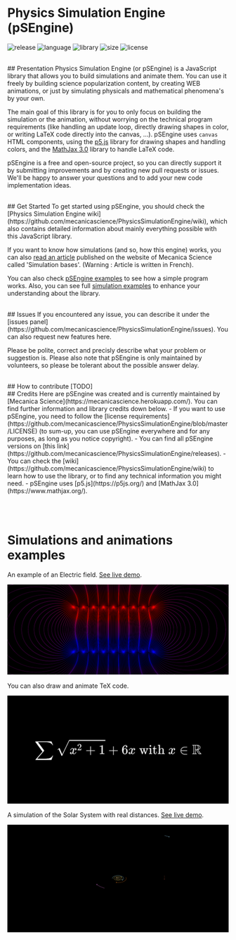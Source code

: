 # Physics Simulation Engine (pSEngine)

![release](https://img.shields.io/badge/release-v2.1-blueviolet)
![language](https://img.shields.io/badge/language-C%2B%2B-0052cf)
![library](https://img.shields.io/badge/library-SDL2-00cf2c)
![size](https://img.shields.io/badge/size-76%20Mo-f12222)
![license](https://img.shields.io/badge/license-CC--0-0bb9ec)

<br/>
## Presentation
Physics Simulation Engine (or pSEngine) is a JavaScript library that allows you to build simulations and animate them. You can use it freely by building science popularization content, by creating WEB animations, or just by simulating physicals and mathematical phenomena's by your own.

The main goal of this library is for you to only focus on building the simulation or the animation, without worrying on the technical program requirements (like handling an update loop, directly drawing shapes in color, or writing LaTeX code directly into the canvas, ...). pSEngine uses `canvas` HTML components, using the [p5.js](https://p5js.org/) library for drawing shapes and handling colors, and the [MathJax 3.0](https://www.mathjax.org/) library to handle LaTeX code.

pSEngine is a free and open-source project, so you can directly support it by submitting improvements and by creating new pull requests or issues. We'll be happy to answer your questions and to add your new code implementation ideas.

<br/>
## Get Started
To get started using pSEngine, you should check the [Physics Simulation Engine wiki](https://github.com/mecanicascience/PhysicsSimulationEngine/wiki), which also contains detailed information about mainly everything possible with this JavaScript library.

If you want to know how simulations (and so, how this engine) works, you can also [read an article](https://mecanicascience.herokuapp.com/article/les_bases_de_la_simulation&articleview&3) published on the website of Mecanica Science called 'Simulation bases'. (Warning : Article is written in French).

You can also check [pSEngine examples](https://github.com/mecanicascience/PhysicsSimulationEngine/tree/master/examples) to see how a simple program works. Also, you can see full [simulation examples](https://github.com/mecanicascience/PhysicsSimulationEngine#simulations-and-animations-examples) to enhance your understanding about the library.

<br/>
## Issues
If you encountered any issue, you can describe it under the [issues panel](https://github.com/mecanicascience/PhysicsSimulationEngine/issues). You can also request new features here.

Please be polite, correct and precisly describe what your problem or suggestion is. Please also note that pSEngine is only maintained by volunteers, so please be tolerant about the possible answer delay.

<br/>
## How to contribute
[TODO]

<br/>
## Credits
Here are pSEngine was created and is currently maintained by [Mecanica Science](https://mecanicascience.herokuapp.com/).
You can find further information and library credits down below.
 - If you want to use pSEngine, you need to follow the [license requirements](https://github.com/mecanicascience/PhysicsSimulationEngine/blob/master/LICENSE) (to sum-up, you can use pSEngine everywhere and for any purposes, as long as you notice copyright).
 - You can find all pSEngine versions on [this link](https://github.com/mecanicascience/PhysicsSimulationEngine/releases).
 - You can check the [wiki](https://github.com/mecanicascience/PhysicsSimulationEngine/wiki) to learn how to use the library, or to find any technical information you might need.
 - pSEngine uses [p5.js](https://p5js.org/) and [MathJax 3.0](https://www.mathjax.org/).


<br/><br/>
# Simulations and animations examples
An example of an Electric field. [See live demo](https://mecanicascience.herokuapp.com/simulationview/champ_electrique&simulationview&electromag&2).

![Electric field example](imgs/example_electric_field.png)

You can also draw and animate TeX code.

![TeX code drawing](imgs/example_tex_drawing.png)

A simulation of the Solar System with real distances. [See live demo](https://mecanicascience.herokuapp.com/simulationview/simulation_systeme_solaire&simulationview&mecanique&1).

![Solar System simulation](imgs/example_solar_system.png)

